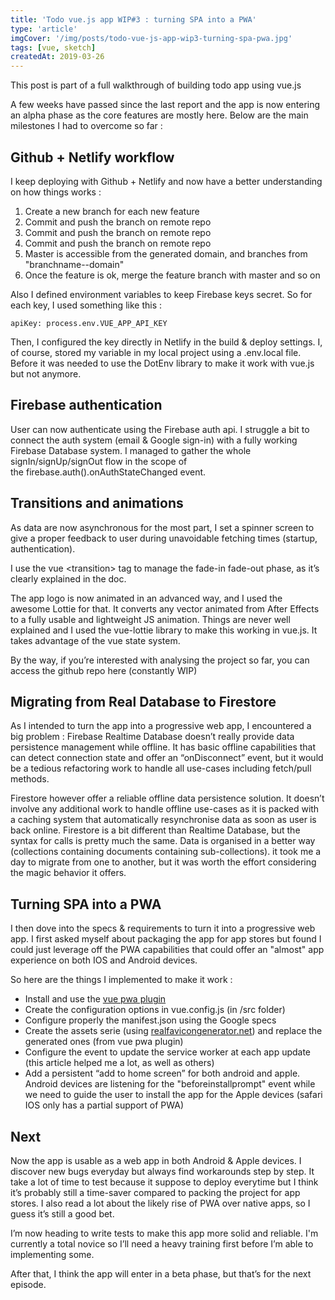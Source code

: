 ```yaml
---
title: 'Todo vue.js app WIP#3 : turning SPA into a PWA'
type: 'article'
imgCover: '/img/posts/todo-vue-js-app-wip3-turning-spa-pwa.jpg'
tags: [vue, sketch]
createdAt: 2019-03-26
---
```


This post is part of a full walkthrough of building todo app using vue.js
<!--more-->

A few weeks have passed since the last report and the app is now entering an alpha phase as the core features are mostly here. Below are the main milestones I had to overcome so far :

## Github + Netlify workflow

I keep deploying with Github + Netlify and now have a better understanding on how things works :

1. Create a new branch for each new feature
2. Commit and push the branch on remote repo
3. Commit and push the branch on remote repo
4. Commit and push the branch on remote repo
5. Master is accessible from the generated domain, and branches from "branchname--domain"
6. Once the feature is ok, merge the feature branch with master and so on

Also I defined environment variables to keep Firebase keys secret. So for each key, I used something like this :

```js{}[mains.js]
apiKey: process.env.VUE_APP_API_KEY
```

Then, I configured the key directly in Netlify in the build & deploy settings.
I, of course, stored my variable in my local project using a .env.local file. Before it was needed to use the DotEnv library to make it work with vue.js but not anymore.

## Firebase authentication

User can now authenticate using the Firebase auth api. I struggle a bit to connect the auth system (email & Google sign-in) with a fully working Firebase Database system. I managed to gather the whole signIn/signUp/signOut flow in the scope of the firebase.auth().onAuthStateChanged event.

## Transitions and animations

As data are now asynchronous for the most part, I set a spinner screen to give a proper feedback to user during unavoidable fetching times (startup, authentication).

I use the vue &lt;transition&gt; tag to manage the fade-in fade-out phase, as it’s clearly explained in the doc.

The app logo is now animated in an advanced way, and I used the awesome Lottie for that. It converts any vector animated from After Effects to a fully usable and lightweight JS animation. Things are never well explained and I used the vue-lottie library to make this working in vue.js. It takes advantage of the vue state system.

By the way, if you’re interested with analysing the project so far, you can access the github repo here (constantly WIP)

## Migrating from Real Database to Firestore

As I intended to turn the app into a progressive web app, I encountered a big problem : Firebase Realtime Database doesn’t really provide data persistence management while offline. It has basic offline capabilities that can detect connection state and offer an “onDisconnect” event, but it would be a tedious refactoring work to handle all use-cases including fetch/pull methods.

Firestore however offer a reliable offline data persistence solution. It doesn’t involve any additional work to handle offline use-cases as it is packed with a caching system that automatically resynchronise data as soon as user is back online. Firestore is a bit different than Realtime Database, but the syntax for calls is pretty much the same. Data is organised in a better way (collections containing documents containing sub-collections). it took me a day to migrate from one to another, but it was worth the effort considering the magic behavior it offers.

## Turning SPA into a PWA

I then dove into the specs & requirements to turn it into a progressive web app. I first asked myself about packaging the app for app stores but found I could just leverage off the PWA capabilities that could offer an "almost" app experience on both IOS and Android devices.

So here are the things I implemented to make it work :

* Install and use the [vue pwa plugin](https://github.com/vuejs/vue-cli/tree/dev/packages/%40vue/cli-plugin-pwa)
* Create the configuration options in vue.config.js (in /src folder)
* Configure properly the manifest.json using the Google specs
* Create the assets serie (using [realfavicongenerator.net](https://realfavicongenerator.net/)) and replace the generated ones (from vue pwa plugin)
* Configure the event to update the service worker at each app update (this article helped me a lot, as well as others)
* Add a persistent “add to home screen” for both android and apple. Android devices are listening for the "beforeinstallprompt" event while we need to guide the user to install the app for the Apple devices (safari IOS only has a partial support of PWA)

## Next

Now the app is usable as a web app in both Android & Apple devices. I discover new bugs everyday but always find workarounds step by step. It take a lot of time to test because it suppose to deploy everytime but I think it’s probably still a time-saver compared to packing the project for app stores. I also read a lot about the likely rise of PWA over native apps, so I guess it’s still a good bet.

I’m now heading to write tests to make this app more solid and reliable. I'm currently a total novice so I’ll need a heavy training first before I’m able to implementing some.

After that, I think the app will enter in a beta phase, but that’s for the next episode.